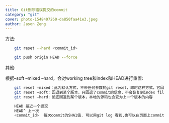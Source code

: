 ```yaml
---
title: Git删除错误提交的commit
category: "git"
cover: photo-1548407260-da850faa41e3.jpeg
author: Jason Zeng
---
```


方法: 
```bash
    git reset --hard <commit_id>

    git push origin HEAD --force
```


其他:

根据–soft –mixed –hard，会对working tree和index和HEAD进行重置:
```bash
    git reset –mixed：此为默认方式，不带任何参数的git reset，即时这种方式，它回退到某个版本，只保留源码，回退commit和index信息
    git reset –soft：回退到某个版本，只回退了commit的信息，不会恢复到index file一级。如果还要提交，直接commit即可
    git reset –hard：彻底回退到某个版本，本地的源码也会变为上一个版本的内容
```
   
```bash
    HEAD 最近一个提交
    HEAD^ 上一次
    <commit_id>  每次commit的SHA1值. 可以用git log 看到,也可以在页面上commit标签页里找到.
```
